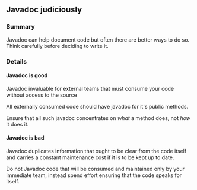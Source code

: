 ## Javadoc judiciously

### Summary

Javadoc can help document code but often there are better ways to do so. Think carefully before deciding to write it.

### Details

#### Javadoc is good

Javadoc invaluable for external teams that must consume your code without access to the source

All externally consumed code should have javadoc for it's public methods. 

Ensure that all such javadoc concentrates on *what* a method does, not *how* it does it.

#### Javadoc is bad

Javadoc duplicates information that ought to be clear from the code itself and carries a constant maintenance cost if it is to be kept up to date.

Do not Javadoc code that will be consumed and maintained only by your immediate team, instead spend effort ensuring that the code speaks for itself.
